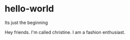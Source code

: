 # hello-world

Its just the beginning

Hey friends. I'm called christine. 
I am a fashion enthusiast.
